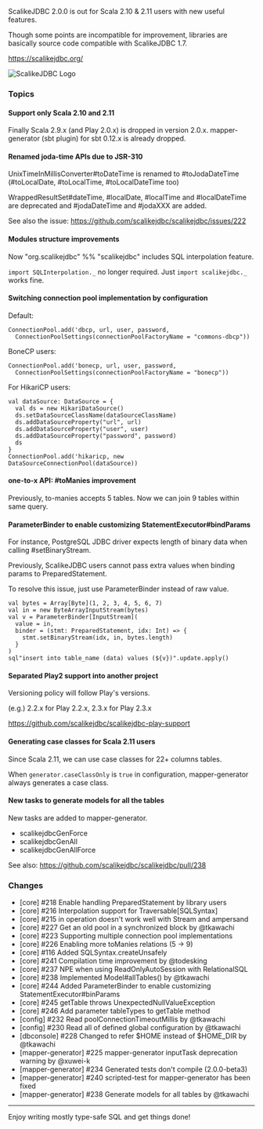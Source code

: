 ScalikeJDBC 2.0.0 is out for Scala 2.10 & 2.11 users with new useful features.

Though some points are incompatible for improvement, libraries are basically source code compatible with ScalikeJDBC 1.7.

https://scalikejdbc.org/

![ScalikeJDBC Logo](https://scalikejdbc.org/images/logo.png)

### Topics

#### Support only Scala 2.10 and 2.11

Finally Scala 2.9.x (and Play 2.0.x) is dropped in version 2.0.x. mapper-generator (sbt plugin) for sbt 0.12.x is already dropped.

#### Renamed joda-time APIs due to JSR-310

UnixTimeInMillisConverter#toDateTime is renamed to #toJodaDateTime (#toLocalDate, #toLocalTime, #toLocalDateTime too)

WrappedResultSet#dateTime, #localDate, #localTime and #localDateTime are deprecated and #jodaDateTime and #jodaXXX are added.

See also the issue: https://github.com/scalikejdbc/scalikejdbc/issues/222

#### Modules structure improvements

Now "org.scalikejdbc" %% "scalikejdbc" includes SQL interpolation feature.

`import SQLInterpolation._` no longer required. Just `import scalikejdbc._` works fine.

#### Switching connection pool implementation by configuration

Default:

    ConnectionPool.add('dbcp, url, user, password,
      ConnectionPoolSettings(connectionPoolFactoryName = "commons-dbcp"))

BoneCP users:

    ConnectionPool.add('bonecp, url, user, password,
      ConnectionPoolSettings(connectionPoolFactoryName = "bonecp"))

For HikariCP users:

    val dataSource: DataSource = {
      val ds = new HikariDataSource()
      ds.setDataSourceClassName(dataSourceClassName)
      ds.addDataSourceProperty("url", url)
      ds.addDataSourceProperty("user", user)
      ds.addDataSourceProperty("password", password)
      ds
    }
    ConnectionPool.add('hikaricp, new DataSourceConnectionPool(dataSource))

#### one-to-x API: #toManies improvement

Previously, to-manies accepts 5 tables. Now we can join 9 tables within same query.

#### ParameterBinder to enable customizing StatementExecutor#bindParams

For instance, PostgreSQL JDBC driver expects length of binary data when calling #setBinaryStream.

Previously, ScalikeJDBC users cannot pass extra values when binding params to PreparedStatement.

To resolve this issue, just use ParameterBinder instead of raw value.

    val bytes = Array[Byte](1, 2, 3, 4, 5, 6, 7)
    val in = new ByteArrayInputStream(bytes)
    val v = ParameterBinder[InputStream](
      value = in,
      binder = (stmt: PreparedStatement, idx: Int) => {
        stmt.setBinaryStream(idx, in, bytes.length)
      }
    )
    sql"insert into table_name (data) values (${v})".update.apply()

#### Separated Play2 support into another project

Versioning policy will follow Play's versions.

(e.g.) 2.2.x for Play 2.2.x, 2.3.x for Play 2.3.x

https://github.com/scalikejdbc/scalikejdbc-play-support

#### Generating case classes for Scala 2.11 users

Since Scala 2.11, we can use case classes for 22+ columns tables.

When `generator.caseClassOnly` is `true` in configuration, mapper-generator always generates a case class.

#### New tasks to generate models for all the tables

New tasks are added to mapper-generator.

- scalikejdbcGenForce
- scalikejdbcGenAll
- scalikejdbcGenAllForce

See also: https://github.com/scalikejdbc/scalikejdbc/pull/238

### Changes

- [core] #218 Enable handling PreparedStatement by library users
- [core] #216 Interpolation support for Traversable[SQLSyntax]
- [core] #215 in operation doesn't work well with Stream and ampersand
- [core] #227 Get an old pool in a synchronized block by @tkawachi
- [core] #223 Supporting multiple connection pool implementations
- [core] #226 Enabling more toManies relations (5 -> 9)
- [core] #116 Added SQLSyntax.createUnsafely
- [core] #241 Compilation time improvement by @todesking
- [core] #237 NPE when using ReadOnlyAutoSession with RelationalSQL
- [core] #238 Implemented Model#allTables() by @tkawachi
- [core] #244 Added ParameterBinder to enable customizing StatementExecutor#binParams
- [core] #245 getTable throws UnexpectedNullValueException
- [core] #246 Add parameter tableTypes to getTable method
- [config] #232 Read poolConnectionTimeoutMillis by @tkawachi
- [config] #230 Read all of defined global configuration by @tkawachi
- [dbconsole] #228 Changed to refer $HOME instead of $HOME_DIR by @tkawachi
- [mapper-generator] #225 mapper-generator inputTask deprecation warning by @xuwei-k
- [mapper-generator] #234 Generated tests don't compile (2.0.0-beta3)
- [mapper-generator] #240 scripted-test for mapper-generator has been fixed
- [mapper-generator] #238 Generate models for all tables by @tkawachi

---

Enjoy writing mostly type-safe SQL and get things done!

